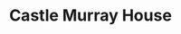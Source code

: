 ---
title: "Castle Murray House"
address: "Saint Johns Point, Dunkineely, Co. Donegal"
tel: "+353 (0)74 973 7022"
county: "Donegal"
category: "French Restaurants"
type: "Content"
lat: "54.56935501098633"
lng: "-8.459567070007324"
---